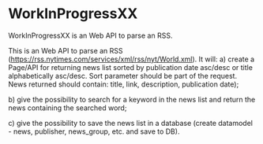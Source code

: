 # WorkInProgressXX
WorkInProgressXX is an Web API to parse an RSS.

This is an Web API to parse an RSS (https://rss.nytimes.com/services/xml/rss/nyt/World.xml). 
It will:
   a) create a Page/API for returning news list sorted by publication date asc/desc or title alphabetically asc/desc. Sort parameter should be part of the request. News returned should contain: title, link, description, publication date);
    
   b) give the possibility to search for a keyword in the news list and return the news containing the searched word;
    
   c) give the possibility to save the news list in a database (create datamodel - news, publisher, news_group, etc. and save to DB).
